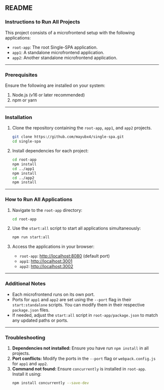 ## README

### Instructions to Run All Projects

This project consists of a microfrontend setup with the following applications:
- `root-app`: The root Single-SPA application.
- `app1`: A standalone microfrontend application.
- `app2`: Another standalone microfrontend application.

---

### Prerequisites
Ensure the following are installed on your system:
1. Node.js (v16 or later recommended)
2. npm or yarn

---

### Installation
1. Clone the repository containing the `root-app`, `app1`, and `app2` projects.
   ```bash
   git clone https://github.com/mayubx4/single-spa.git
   cd single-spa
   ```

2. Install dependencies for each project:
   ```bash
   cd root-app
   npm install
   cd ../app1
   npm install
   cd ../app2
   npm install
   ```

---

### How to Run All Applications

1. Navigate to the `root-app` directory:
   ```bash
   cd root-app
   ```

2. Use the `start:all` script to start all applications simultaneously:
   ```bash
   npm run start:all
   ```

3. Access the applications in your browser:
   - `root-app`: [http://localhost:8080](http://localhost:8080) (default port)
   - `app1`: [http://localhost:3001](http://localhost:3001)
   - `app2`: [http://localhost:3002](http://localhost:3002)

---

### Additional Notes
- Each microfrontend runs on its own port.
- Ports for `app1` and `app2` are set using the `--port` flag in their `start:standalone` scripts. You can modify them in their respective `package.json` files.
- If needed, adjust the `start:all` script in `root-app/package.json` to match any updated paths or ports.

---

### Troubleshooting
1. **Dependencies not installed:** Ensure you have run `npm install` in all projects.
2. **Port conflicts:** Modify the ports in the `--port` flag or `webpack.config.js` for `app1` and `app2`.
3. **Command not found:** Ensure `concurrently` is installed in `root-app`. Install it using:
   ```bash
   npm install concurrently --save-dev
   ```
